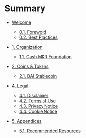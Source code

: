 # Summary

* [Welcome](README.md)

    * [0.1. Foreword](welcome/foreword.md)
    * [0.2. Best Practices]()

* [1. Organization]()

    * [1.1. Cash MKR Foundation]()

* [2. Coins & Tokens]()

    * [2.1. BAI Stablecoin]()

* [4. Legal]()

    * [4.1. Disclaimer](disclaimer.md)
    * [4.2. Terms of Use]()
    * [4.3. Privacy Notice]()
    * [4.4. Cookie Notice]()

* [5. Appendices]()

    * [5.1. Recommended Resources]()
